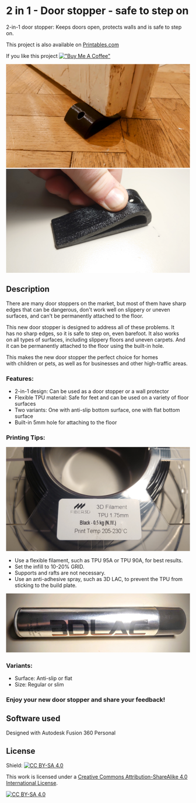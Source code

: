 # 2 in 1 - Door stopper - safe to step on

2-in-1 door stopper: Keeps doors open, protects walls and is safe to step on.

This project is also available on [Printables.com](https://www.printables.com/model/630588-2-in-1-door-stopper-safe-to-step-on)

If you like this project
[!["Buy Me A Coffee"](https://www.buymeacoffee.com/assets/img/custom_images/orange_img.png)](https://www.buymeacoffee.com/jakubkriz)

![](https://github.com/ceskytunak/3dprint/blob/main/door-stopper/assets/DSC_3362.jpg)
![](https://github.com/ceskytunak/3dprint/blob/main/door-stopper/assets/DSC_3364.jpg)


## Description

There are many door stoppers on the market, but most of them have sharp edges that can be dangerous, don't work well on slippery or uneven surfaces, and can't be permanently attached to the floor.

This new door stopper is designed to address all of these problems. It has no sharp edges, so it is safe to step on, even barefoot. It also works on all types of surfaces, including slippery floors and uneven carpets. And it can be permanently attached to the floor using the built-in hole.

This makes the new door stopper the perfect choice for homes with children or pets, as well as for businesses and other high-traffic areas.

### Features:

-   2-in-1 design: Can be used as a door stopper or a wall protector
-   Flexible TPU material: Safe for feet and can be used on a variety of floor surfaces
-   Two variants: One with anti-slip bottom surface, one with flat bottom surface
-   Built-in 5mm hole for attaching to the floor

### Printing Tips:

![](https://github.com/ceskytunak/3dprint/blob/main/door-stopper/assets/DSC_3351.jpg)

-   Use a flexible filament, such as TPU 95A or TPU 90A, for best results.
-   Set the infill to 10-20% GRID.
-   Supports and rafts are not necessary.
-   Use an anti-adhesive spray, such as 3D LAC, to prevent the TPU from sticking to the build plate.

![](https://github.com/ceskytunak/3dprint/blob/main/door-stopper/assets/DSC_3363.jpg)

### Variants:

-   Surface: Anti-slip or flat
-   Size: Regular or slim

### Enjoy your new door stopper and share your feedback!

## Software used

Designed with Autodesk Fusion 360 Personal

## License

Shield: [![CC BY-SA 4.0][cc-by-sa-shield]][cc-by-sa]

This work is licensed under a
[Creative Commons Attribution-ShareAlike 4.0 International License][cc-by-sa].

[![CC BY-SA 4.0][cc-by-sa-image]][cc-by-sa]

[cc-by-sa]: http://creativecommons.org/licenses/by-sa/4.0/
[cc-by-sa-image]: https://licensebuttons.net/l/by-sa/4.0/88x31.png
[cc-by-sa-shield]: https://img.shields.io/badge/License-CC%20BY--SA%204.0-lightgrey.svg